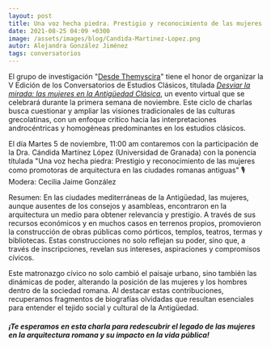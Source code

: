 ```yaml
---
layout: post
title: Una voz hecha piedra. Prestigio y reconocimiento de las mujeres como promotoras de arquitectura en las ciudades romanas antiguas
date: 2021-08-25 04:09 +0300
image: /assets/images/blog/Candida-Martinez-Lopez.png
autor: Alejandra González Jiménez
tags: conversatorios
---
```


El grupo de investigación "[Desde Themyscira](https://desdethemysciraffyl.mx/)"  tiene el honor de organizar la V Edición de los Conversatorios de Estudios Clásicos, titulada *<a href="/desdethemyscira.github.io/assets/images/blog/Desviar-la-mirada.pdf" target="_blank">Desviar la mirada: las mujeres en la Antigüedad Clásica</a>*, un evento virtual que se celebrará durante la primera semana de noviembre. Este ciclo de charlas busca cuestionar y ampliar las visiones tradicionales de las culturas grecolatinas, con un enfoque crítico hacia las interpretaciones androcéntricas y homogéneas predominantes en los estudios clásicos.

El día Martes 5 de noviembre, 11:00 am contaremos con la participación de la Dra. Cándida Martínez López (Universidad de Granada) con la ponencia títulada "Una voz hecha piedra: Prestigio y reconocimiento de las mujeres como promotoras de arquitectura en las ciudades romanas antiguas"
🎙 Modera: Cecilia Jaime González

Resumen:
En las ciudades mediterráneas de la Antigüedad, las mujeres, aunque ausentes de los consejos y asambleas, encontraron en la arquitectura un medio para obtener relevancia y prestigio. A través de sus recursos económicos y en muchos casos en terrenos propios, promovieron la construcción de obras públicas como pórticos, templos, teatros, termas y bibliotecas. Estas construcciones no solo reflejan su poder, sino que, a través de inscripciones, revelan sus intereses, aspiraciones y compromisos cívicos.

Este matronazgo cívico no solo cambió el paisaje urbano, sino también las dinámicas de poder, alterando la posición de las mujeres y los hombres dentro de la sociedad romana. Al destacar estas contribuciones, recuperamos fragmentos de biografías olvidadas que resultan esenciales para entender el tejido social y cultural de la Antigüedad.

##### **¡Te esperamos en esta charla para redescubrir el legado de las mujeres en la arquitectura romana y su impacto en la vida pública!**
